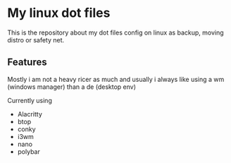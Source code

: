 # My linux dot files

This is the repository about my dot files config on linux as backup, moving distro or safety net.

## Features

Mostly i am not a heavy ricer as much and usually i always like using a wm (windows manager) than a de (desktop env)

Currently using

- Alacritty
- btop
- conky
- i3wm
- nano
- polybar
